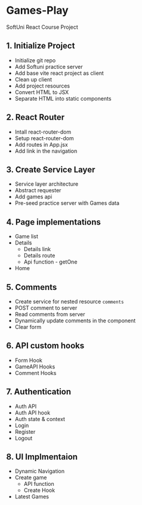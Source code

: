 # Games-Play
SoftUni React Course Project

## 1. Initialize Project
* Initialize git repo
* Add Softuni practice server
* Add base vite react project as client
* Clean up client
* Add project resources
* Convert HTML to JSX
* Separate HTML into static components

## 2. React Router
* Intall react-router-dom
* Setup react-router-dom
* Add routes in App.jsx
* Add link in the navigation

## 3. Create Service Layer
* Service layer architecture
* Abstract requester
* Add games api
* Pre-seed practice server with Games data

## 4. Page implementations
* Game list
* Details
  * Details link
  * Details route
  * Api function - getOne
* Home

## 5. Comments
* Create service for nested resource `comments`
* POST comment to server
* Read comments from server
* Dynamically update comments in the component
* Clear form

## 6. API custom hooks
* Form Hook
* GameAPI Hooks
* Comment Hooks

## 7. Authentication
* Auth API
* Auth API hook
* Auth state & context
* Login
* Register
* Logout

## 8. UI Implmentaion
* Dynamic Navigation
* Create game
  * API function
  * Create Hook 
* Latest Games
